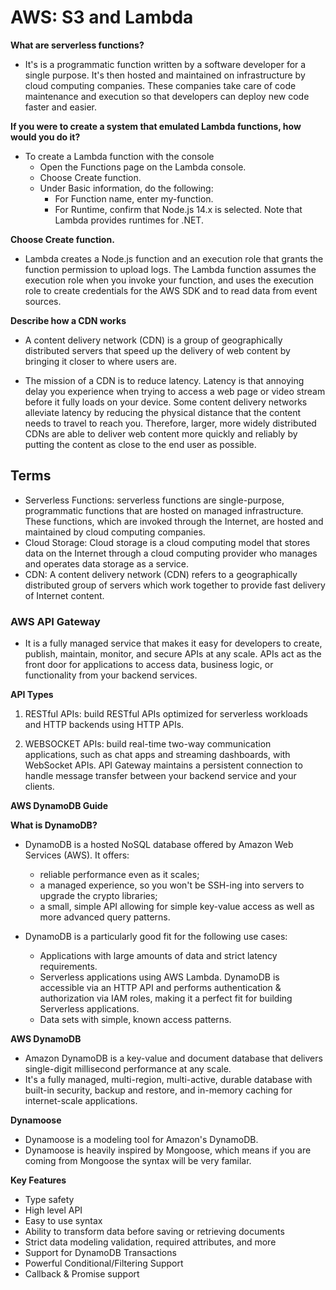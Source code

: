 # AWS: S3 and Lambda

**What are serverless functions?**

- It's is a programmatic function written by a software developer for a single purpose. It's then hosted and maintained on infrastructure by cloud computing companies. These companies take care of code maintenance and execution so that developers can deploy new code faster and easier.

**If you were to create a system that emulated Lambda functions, how would you do it?**

- To create a Lambda function with the console
  - Open the Functions page on the Lambda console.
  - Choose Create function.
  - Under Basic information, do the following:
     - For Function name, enter my-function.
     - For Runtime, confirm that Node.js 14.x is selected. Note that Lambda provides runtimes for .NET.

**Choose Create function.**

- Lambda creates a Node.js function and an execution role that grants the function permission to upload logs. The Lambda function assumes the execution role when you invoke your function, and uses the execution role to create credentials for the AWS SDK and to read data from event sources.

**Describe how a CDN works**

- A content delivery network (CDN) is a group of geographically distributed servers that speed up the delivery of web content by bringing it closer to where users are.

- The mission of a CDN is to reduce latency. Latency is that annoying delay you experience when trying to access a web page or video stream before it fully loads on your device. Some content delivery networks alleviate latency by reducing the physical distance that the content needs to travel to reach you. Therefore, larger, more widely distributed CDNs are able to deliver web content more quickly and reliably by putting the content as close to the end user as possible.

## Terms

- Serverless Functions: serverless functions are single-purpose, programmatic functions that are hosted on managed infrastructure. These functions, which are invoked through the Internet, are hosted and maintained by cloud computing companies.
- Cloud Storage: Cloud storage is a cloud computing model that stores data on the Internet through a cloud computing provider who manages and operates data storage as a service.
- CDN: A content delivery network (CDN) refers to a geographically distributed group of servers which work together to provide fast delivery of Internet content.

### AWS API Gateway

- It is a fully managed service that makes it easy for developers to create, publish, maintain, monitor, and secure APIs at any scale. APIs act as the front door for applications to access data, business logic, or functionality from your backend services.

**API Types**

1. RESTful APIs: build RESTful APIs optimized for serverless workloads and HTTP backends using HTTP APIs.

2. WEBSOCKET APIs: build real-time two-way communication applications, such as chat apps and streaming dashboards, with WebSocket APIs. API Gateway maintains a persistent connection to handle message transfer between your backend service and your clients.

**AWS DynamoDB Guide**

**What is DynamoDB?**

- DynamoDB is a hosted NoSQL database offered by Amazon Web Services (AWS). It offers:
  - reliable performance even as it scales;
  - a managed experience, so you won't be SSH-ing into servers to upgrade the crypto libraries;
  - a small, simple API allowing for simple key-value access as well as more advanced query patterns.
- DynamoDB is a particularly good fit for the following use cases:

   - Applications with large amounts of data and strict latency requirements.
   - Serverless applications using AWS Lambda. DynamoDB is accessible via an HTTP API and performs authentication & authorization via IAM roles, making it a perfect fit for building Serverless applications.
   - Data sets with simple, known access patterns.

**AWS DynamoDB**

- Amazon DynamoDB is a key-value and document database that delivers single-digit millisecond performance at any scale.
- It's a fully managed, multi-region, multi-active, durable database with built-in security, backup and restore, and in-memory caching for internet-scale applications.

**Dynamoose**

- Dynamoose is a modeling tool for Amazon's DynamoDB.
- Dynamoose is heavily inspired by Mongoose, which means if you are coming from Mongoose the syntax will be very familar.

**Key Features**

- Type safety
- High level API
- Easy to use syntax
- Ability to transform data before saving or retrieving documents
- Strict data modeling validation, required attributes, and more
- Support for DynamoDB Transactions
- Powerful Conditional/Filtering Support
- Callback & Promise support